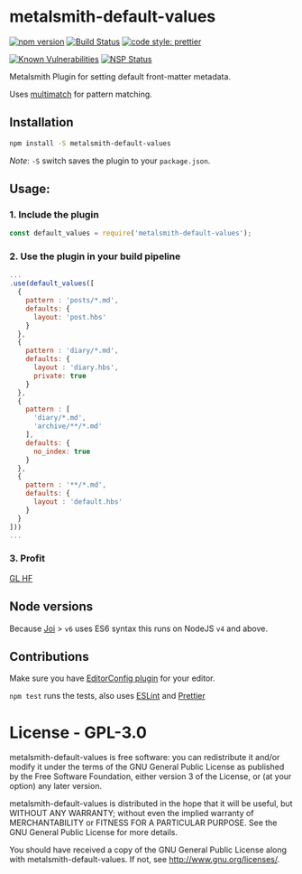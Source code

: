 # metalsmith-default-values

[![npm version][npm-badge]][npm-url]
[![Build Status][travis-badge]][travis-url]
[![code style: prettier][prettier-badge]][prettier-url]

[![Known Vulnerabilities][snyk-badge]][synk-url]
[![NSP Status][nsp-badge]][nsp-url]

Metalsmith Plugin for setting default front-matter metadata.

Uses [multimatch](https://github.com/sindresorhus/multimatch#multimatch-) for pattern matching.

## Installation

```bash
npm install -S metalsmith-default-values
```

_Note_: `-S` switch saves the plugin to your `package.json`.

## Usage:

### 1. Include the plugin

```js
const default_values = require('metalsmith-default-values');
```

### 2. Use the plugin in your build pipeline

```js
...
.use(default_values([
  {
    pattern : 'posts/*.md',
    defaults: {
      layout: 'post.hbs'
    }
  },
  {
    pattern : 'diary/*.md',
    defaults: {
      layout : 'diary.hbs',
      private: true
    }
  },
  {
    pattern : [
      'diary/*.md',
      'archive/**/*.md'
    ],
    defaults: {
      no_index: true
    }
  },
  {
    pattern : '**/*.md',
    defaults: {
      layout : 'default.hbs'
    }
  }
]))
...
```

### 3. Profit

[GL HF](http://www.urbandictionary.com/define.php?term=glhf)

## Node versions

Because [Joi](https://github.com/hapijs/joi/) > `v6` uses ES6 syntax this runs on NodeJS `v4` and above.

## Contributions

Make sure you have [EditorConfig plugin](http://editorconfig.org/#download) for your editor.

`npm test` runs the tests, also uses [ESLint](https://eslint.org/) and [Prettier](https://prettier.io/)

# License - GPL-3.0

metalsmith-default-values is free software: you can redistribute it and/or modify it under the terms of the GNU General Public License as published by the Free Software Foundation, either version 3 of the License, or (at your option) any later version.

metalsmith-default-values is distributed in the hope that it will be useful, but WITHOUT ANY WARRANTY; without even the implied warranty of MERCHANTABILITY or FITNESS FOR A PARTICULAR PURPOSE. See the GNU General Public License for more details.

You should have received a copy of the GNU General Public License along with metalsmith-default-values. If not, see http://www.gnu.org/licenses/.

[npm-badge]: https://img.shields.io/npm/v/metalsmith-default-values.svg
[npm-url]: https://www.npmjs.com/package/metalsmith-default-values
[travis-badge]: https://travis-ci.org/woodyrew/metalsmith-default-values.svg?branch=master
[travis-url]: https://travis-ci.org/woodyrew/metalsmith-default-values
[prettier-badge]: https://img.shields.io/badge/code_style-prettier-ff69b4.svg?style=flat-square
[prettier-url]: https://github.com/prettier/prettier
[snyk-badge]: https://snyk.io/test/github/woodyrew/metalsmith-default-values/badge.svg
[synk-url]: https://snyk.io/test/github/woodyrew/metalsmith-default-values
[nsp-badge]: https://nodesecurity.io/orgs/woodyrew/projects/14b90fd0-d8f1-4156-8e1c-d690a8c4f197/badge
[nsp-url]: https://nodesecurity.io/orgs/woodyrew/projects/14b90fd0-d8f1-4156-8e1c-d690a8c4f197
